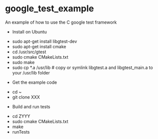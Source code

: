 # google_test_example
An example of how to use the C google test framework

* Install on Ubuntu

- sudo apt-get install libgtest-dev
- sudo apt-get install cmake
- cd /usr/src/gtest
- sudo cmake CMakeLists.txt
- sudo make
- sudo cp *.a /usr/lib # copy or symlink libgtest.a and libgtest_main.a to your /usr/lib folder

* Get the example code
- cd  ~
- git clone XXX

* Build and run tests
- cd ZYYY
- sudo cmake CMakeLists.txt
- make
- runTests

